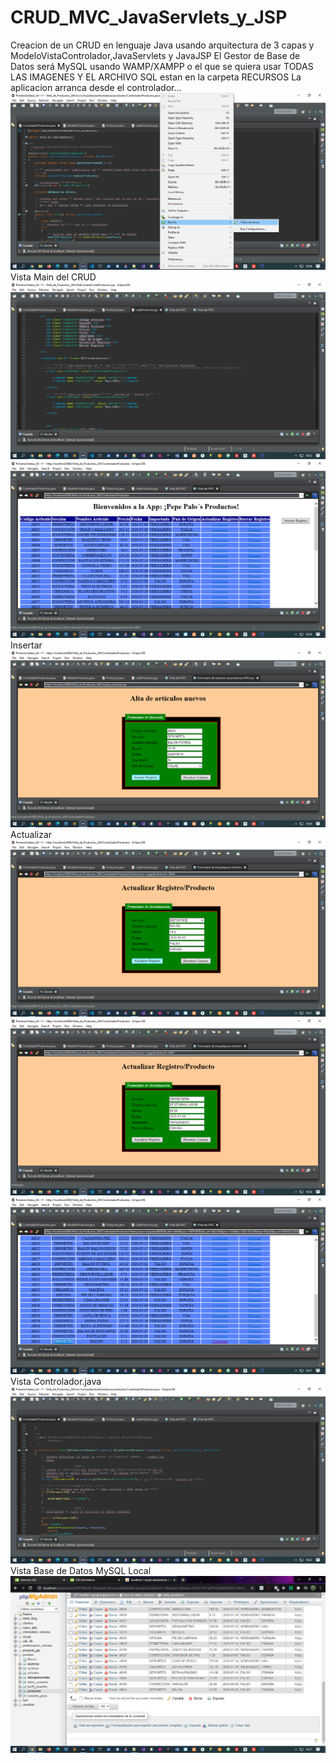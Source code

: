# CRUD_MVC_JavaServlets_y_JSP
Creacion de un CRUD en lenguaje Java usando arquitectura de 3 capas y ModeloVistaControlador,JavaServlets y JavaJSP
El Gestor de Base de Datos será MySQL usando WAMP/XAMPP o el que se quiera usar
TODAS LAS IMAGENES Y EL ARCHIVO SQL estan en la carpeta RECURSOS
La aplicacion arranca desde el controlador...
![alt text](Recursos/Arrancar.png?raw=true)
Vista Main del CRUD
![alt text](Recursos/VistaJSP.png?raw=true)
![alt text](Recursos/VistaJSP2.png?raw=true)
Insertar
![alt text](Recursos/Insertar.png?raw=true)
Actualizar
![alt text](Recursos/Actualizar.png?raw=true)
![alt text](Recursos/Actualizar2.png?raw=true)
![alt text](Recursos/Actualizado.png?raw=true)
Vista Controlador.java
![alt text](Recursos/Controlador.png?raw=true)
Vista Base de Datos MySQL Local
![alt text](Recursos/VistaBBDD.png?raw=true)
